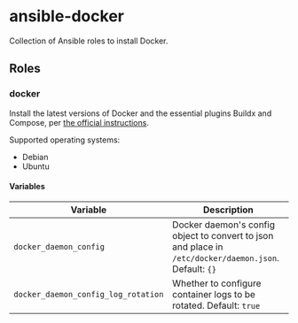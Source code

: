 # ansible-docker

Collection of Ansible roles to install Docker.

## Roles

### docker

Install the latest versions of Docker and the essential plugins Buildx and Compose,
per [the official instructions](https://docs.docker.com/engine/install).

Supported operating systems:

- Debian
- Ubuntu

#### Variables

| Variable                                        | Description |
|-------------------------------------------------|-------------|
| `docker_daemon_config`                          | Docker daemon's config object to convert to json and place in `/etc/docker/daemon.json`. Default: `{}` |
| `docker_daemon_config_log_rotation`             | Whether to configure container logs to be rotated. Default: `true` |
